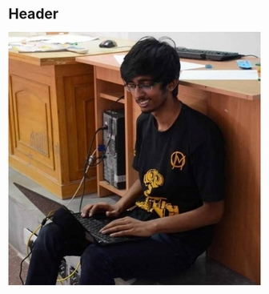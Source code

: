 <!-- TITLE: GSoC : A Peek Into Open Source Coding -->
<!-- SUBTITLE: A quick summary of G So C -->

# Header

![](/uploads/news/kumar-prasun-gsoc.png)